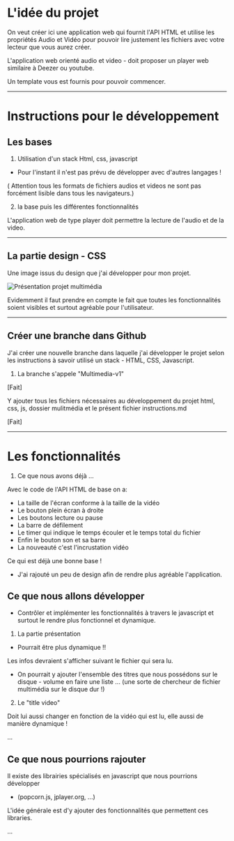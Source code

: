 # L'idée du projet

On veut créer ici une application web qui fournit l'API HTML et utilise les propriétés Audio et Vidéo pour pouvoir lire justement les fichiers avec votre lecteur que vous aurez créer.

L'application web orienté audio et video - doit proposer un player web similaire à Deezer ou youtube.

Un template vous est fournis pour pouvoir commencer.

----------------------------

# Instructions pour le développement

## Les bases

1. Utilisation d'un stack Html, css, javascript

* Pour l'instant il n'est pas prévu de développer avec d'autres langages !

( Attention tous les formats de fichiers audios et videos ne sont pas forcément lisible dans tous les navigateurs.)

2. la base puis les différentes fonctionnalités

L'application web de type player doit permettre la lecture de l'audio et de la video.

----------------------------

## La partie design - CSS

Une image issus du design que j'ai développer pour mon projet.

![Présentation projet multimédia](https://github.com/PascalR2014/Multimedia-v1/blob/master/projet-multimedia2.png "Visuel du projet multimédia")

Evidemment il faut prendre en compte le fait que toutes les fonctionnalités soient visibles et surtout agréable pour l'utilisateur. 

----------------------------

## Créer une branche dans Github 

J'ai créer une nouvelle branche dans laquelle j'ai développer le projet selon les instructions à savoir utilisé un stack - HTML, CSS, Javascript.

1. La branche s'appele "Multimedia-v1"

[Fait]

Y ajouter tous les fichiers nécessaires au développement du projet html, css, js, dossier mulitmédia et le présent fichier instructions.md

[Fait]

----------------------------

# Les fonctionnalités

1. Ce que nous avons déjà ...

Avec le code de l'API HTML de base on a:

* La taille de l'écran conforme à la taille de la vidéo
* Le bouton plein écran à droite
* Les boutons lecture ou pause
* La barre de défilement 
* Le timer qui indique le temps écouler et le temps total du fichier
* Enfin le bouton son et sa barre 
* La nouveauté c'est l'incrustation vidéo 

Ce qui est déjà une bonne base !

* J'ai rajouté un peu de design afin de rendre plus agréable l'application.

## Ce que nous allons développer

* Contrôler et implémenter les fonctionnalités à travers le javascript et surtout le rendre plus fonctionnel et dynamique.

1. La partie présentation

* Pourrait être plus dynamique !!

Les infos devraient s'afficher suivant le fichier qui sera lu.

* On pourrait y ajouter l'ensemble des titres que nous possédons sur le disque - volume en faire une liste ... 
(une sorte de chercheur de fichier multimédia sur le disque dur !)

2. Le "title video"

Doit lui aussi changer en fonction de la vidéo qui est lu, elle aussi de manière dynamique !

...

## Ce que nous pourrions rajouter

Il existe des librairies spécialisés en javascript que nous pourrions développer 

* (popcorn.js, jplayer.org, ...)

L'idée générale est d'y ajouter des fonctionnalités que permettent ces libraries.

...








